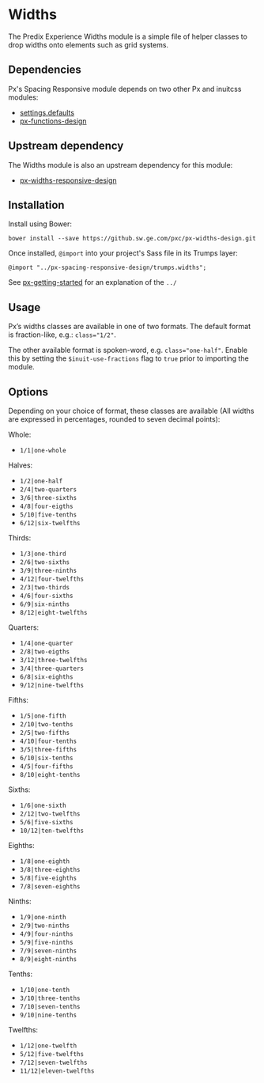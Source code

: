 # Widths

The Predix Experience Widths module is a simple file of helper classes to drop widths onto elements such as grid systems.

## Dependencies

Px's Spacing Responsive module depends on two other Px and inuitcss modules:

* [settings.defaults](https://github.com/inuitcss/settings.defaults)
* [px-functions-design](https://github.sw.ge.com/pxc/px-functions-design)

## Upstream dependency

The Widths module is also an upstream dependency for this module:

* [px-widths-responsive-design](https://github.sw.ge.com/pxc/px-widths-responsive-design)

## Installation

Install using Bower:

    bower install --save https://github.sw.ge.com/pxc/px-widths-design.git

Once installed, `@import` into your project's Sass file in its Trumps layer:

    @import "../px-spacing-responsive-design/trumps.widths";

See [px-getting-started](https://github.sw.ge.com/pxc/px-getting-started#a-note-about-relative-import-paths) for an explanation of the `../`

## Usage

Px’s widths classes are available in one of two formats. The default format is fraction-like, e.g.: `class="1/2"`.

The other available format is spoken-word, e.g. `class="one-half"`. Enable this by setting the `$inuit-use-fractions` flag to `true` prior to importing the module.

## Options

Depending on your choice of format, these classes are available (All widths are expressed in percentages, rounded to seven decimal points):

Whole:

* `1/1|one-whole`

Halves:

* `1/2|one-half`
* `2/4|two-quarters`
* `3/6|three-sixths`
* `4/8|four-eigths`
* `5/10|five-tenths`
* `6/12|six-twelfths`

Thirds:

* `1/3|one-third`
* `2/6|two-sixths`
* `3/9|three-ninths`
* `4/12|four-twelfths` 
* `2/3|two-thirds`
* `4/6|four-sixths`
* `6/9|six-ninths`
* `8/12|eight-twelfths`

Quarters:

* `1/4|one-quarter`
* `2/8|two-eigths`
* `3/12|three-twelfths`
* `3/4|three-quarters`
* `6/8|six-eighths`
* `9/12|nine-twelfths`

Fifths:

* `1/5|one-fifth`
* `2/10|two-tenths`
* `2/5|two-fifths`
* `4/10|four-tenths`
* `3/5|three-fifths`
* `6/10|six-tenths`
* `4/5|four-fifths`
* `8/10|eight-tenths`

Sixths:

* `1/6|one-sixth`
* `2/12|two-twelfths`
* `5/6|five-sixths`
* `10/12|ten-twelfths`

Eighths:

* `1/8|one-eighth`
* `3/8|three-eighths`
* `5/8|five-eighths`
* `7/8|seven-eighths`

Ninths:

* `1/9|one-ninth`
* `2/9|two-ninths`
* `4/9|four-ninths`
* `5/9|five-ninths`
* `7/9|seven-ninths`
* `8/9|eight-ninths`

Tenths:

* `1/10|one-tenth`
* `3/10|three-tenths`
* `7/10|seven-tenths`
* `9/10|nine-tenths`

Twelfths:

* `1/12|one-twelfth`
* `5/12|five-twelfths`
* `7/12|seven-twelfths`
* `11/12|eleven-twelfths`
